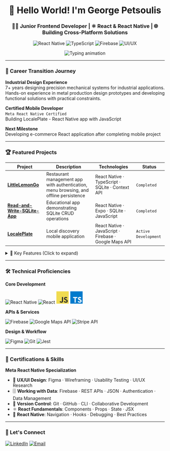 <h1 align="center">👋 Hello World! I'm George Petsoulis</h1>
<h3 align="center">👨‍💻 Junior Frontend Developer | ⚛️ React & React Native | 🌐 Building Cross-Platform Solutions</h3>

<p align="center">
  <img src="https://img.shields.io/badge/React_Native-20232A?style=for-the-badge&logo=react&logoColor=61DAFB" alt="React Native">
  <img src="https://img.shields.io/badge/TypeScript-3178C6?style=for-the-badge&logo=typescript&logoColor=white" alt="TypeScript">
  <img src="https://img.shields.io/badge/Firebase-FFCA28?style=for-the-badge&logo=firebase&logoColor=black" alt="Firebase">
  <img src="https://img.shields.io/badge/UI/UX-Design-FF6B6B?style=for-the-badge&logo=figma&logoColor=white" alt="UI/UX">
</p>

<p align="center">
  <img src="https://readme-typing-svg.demolab.com?font=Roboto&size=24&duration=4000&pause=1000&color=61DAFB&center=true&vCenter=true&width=550&lines=Welcome+To+My+Workshop;Where+Ideas+Come+to+Life" alt="Typing animation">
</p>

---

### 🚀 Career Transition Journey

**Industrial Design Experience**  
7+ years designing precision mechanical systems for industrial applications. Hands-on experience in metal production design prototypes and developing functional solutions with practical constraints.

**Certified Mobile Developer**  
`Meta React Native Certified`  
Building LocalePlate - React Native app with JavaScript 

**Next Milestone**  
Developing e-commerce React application after completing mobile project

---

### 🏆 Featured Projects

| Project | Description | Technologies | Status |
|---------|-------------|--------------|--------|
| **[LittleLemonGo](https://github.com/pro804/LittleLemonGo)** | Restaurant management app with authentication, menu browsing, and offline persistence | React Native · TypeScript · SQLite · Context API | `Completed` |
| **[Read-and-Write-SQLite-App](https://github.com/pro804/Read-and-Write-with-SQLite-App)** | Educational app demonstrating SQLite CRUD operations | React Native · Expo · SQLite · JavaScript | `Completed` |
| **[LocalePlate](https://github.com/pro804/LocalePlate)** | Local discovery mobile application | React Native · JavaScript · Firebase · Google Maps API | `Active Development` |


<details>
<summary>📌 Key Features (Click to expand)</summary>

**LittleLemonGo**  
✅ User Authentication · 🔍 Menu Browsing · 💾 Offline Data · 🔄 Real-time Sync  
📱 Type-Safe Code · 🧩 Context API · 🎬 Animated UI  

**Read-and-Write-SQLite-App**  
📚 Educational Focus · 💾 Local Storage · 🔄 CRUD Operations  
📱 Expo-Based · 👨‍🏫 Beginner-Friendly  

**LocalePlate**  
🗺️ Location-Based Discovery · 🔥 Firebase Backend · 🔍 Search Functionality  
📱 Cross-Platform · 📍 Map Integration  

**E-commerce Web**  
🛒 Shopping Cart · 💳 Stripe Payments · 📦 Inventory Management  
🌐 Responsive Design · 📊 User Dashboard  

</details>

---

### 🛠 Technical Proficiencies

**Core Development**  
<div>
  <img src="https://reactnative.dev/img/header_logo.svg" width="40" title="React Native">
  <img src="https://cdn.worldvectorlogo.com/logos/react-2.svg" width="40" title="React">
  <img src="https://raw.githubusercontent.com/devicons/devicon/master/icons/javascript/javascript-original.svg" width="40" title="JavaScript">
  <img src="https://raw.githubusercontent.com/devicons/devicon/master/icons/typescript/typescript-original.svg" width="40" title="TypeScript">
</div>

**APIs & Services**  
<div>
  <img src="https://firebase.google.com/static/downloads/brand-guidelines/PNG/logo-logomark.png" width="40" alt="Firebase">
  <img src="https://www.vectorlogo.zone/logos/google_maps/google_maps-icon.svg" width="40" title="Google Maps API">
  <img src="https://www.vectorlogo.zone/logos/stripe/stripe-icon.svg" width="40" title="Stripe API">
</div>

**Design & Workflow**  
<div>
  <img src="https://www.vectorlogo.zone/logos/figma/figma-icon.svg" width="40" title="Figma">
  <img src="https://www.vectorlogo.zone/logos/git-scm/git-scm-icon.svg" width="40" title="Git">
  <img src="https://www.vectorlogo.zone/logos/jestjsio/jestjsio-icon.svg" width="40" title="Jest">
</div>

---

### 📜 Certifications & Skills

**Meta React Native Specialization**  

- 🎨 **UX/UI Design**: Figma · Wireframing · Usability Testing · UI/UX Research
- 🗄️ **Working with Data**: Firebase · REST APIs · JSON · Authentication · Data Management
- 🔀 **Version Control**: Git · GitHub · CLI · Collaborative Development
- ⚛️ **React Fundamentals**: Components · Props · State · JSX
- 📱 **React Native**: Navigation · Hooks · Debugging · Best Practices

---

### 🤝 Let's Connect

[![LinkedIn](https://img.shields.io/badge/LinkedIn-0077B5?style=for-the-badge&logo=linkedin&logoColor=white)](https://www.linkedin.com/in/georgios-petsoulis-02b3ba365/)
[![Email](https://img.shields.io/badge/Email-D14836?style=for-the-badge&logo=gmail&logoColor=white)](mailto:petsoulis.appdev@gmail.com)

